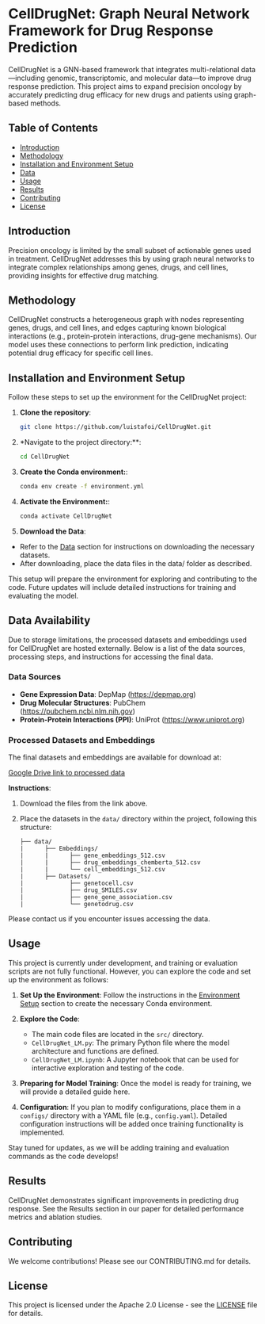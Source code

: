 # CellDrugNet: Graph Neural Network Framework for Drug Response Prediction

CellDrugNet is a GNN-based framework that integrates multi-relational data—including genomic, transcriptomic, and molecular data—to improve drug response prediction. This project aims to expand precision oncology by accurately predicting drug efficacy for new drugs and patients using graph-based methods.

## Table of Contents
- [Introduction](#introduction)
- [Methodology](#methodology)
- [Installation and Environment Setup](#installation-and-environment-setup)
- [Data](#data-availability)
- [Usage](#usage)
- [Results](#results)
- [Contributing](#contributing)
- [License](#license)

## Introduction
Precision oncology is limited by the small subset of actionable genes used in treatment. CellDrugNet addresses this by using graph neural networks to integrate complex relationships among genes, drugs, and cell lines, providing insights for effective drug matching.

## Methodology
CellDrugNet constructs a heterogeneous graph with nodes representing genes, drugs, and cell lines, and edges capturing known biological interactions (e.g., protein-protein interactions, drug-gene mechanisms). Our model uses these connections to perform link prediction, indicating potential drug efficacy for specific cell lines.

## Installation and Environment Setup

Follow these steps to set up the environment for the CellDrugNet project:

1. **Clone the repository**:
   
   ```bash
   git clone https://github.com/luistafoi/CellDrugNet.git
   ```
2. *Navigate to the project directory:**:
   
   ```bash
   cd CellDrugNet
   ```

3. **Create the Conda environment:**:
   
   ```bash
   conda env create -f environment.yml
   ```

4. **Activate the Environment:**:
   
   ```bash
   conda activate CellDrugNet
   ```
5. **Download the Data**:

- Refer to the [Data](#data-availability) section for instructions on downloading the necessary datasets.
- After downloading, place the data files in the data/ folder as described.

This setup will prepare the environment for exploring and contributing to the code. Future updates will include detailed instructions for training and evaluating the model.


## Data Availability

Due to storage limitations, the processed datasets and embeddings used for CellDrugNet are hosted externally. Below is a list of the data sources, processing steps, and instructions for accessing the final data.

### Data Sources
- **Gene Expression Data**: DepMap (https://depmap.org)
- **Drug Molecular Structures**: PubChem (https://pubchem.ncbi.nlm.nih.gov)
- **Protein-Protein Interactions (PPI)**: UniProt (https://www.uniprot.org)

### Processed Datasets and Embeddings
The final datasets and embeddings are available for download at:

[Google Drive link to processed data]([https://drive.google.com/drive/folders/156-HcL9vjeLbM8ZMqwmg0mGyAeo_qynl?usp=sharing])

**Instructions**:
1. Download the files from the link above.
2. Place the datasets in the `data/` directory within the project, following this structure:

    ```
    ├── data/
    |      ├── Embeddings/
    |      |      ├── gene_embeddings_512.csv
    |      |      ├── drug_embeddings_chemberta_512.csv
    |      |      └── cell_embeddings_512.csv
    |      ├── Datasets/
    |             ├── genetocell.csv
    |             ├── drug_SMILES.csv
    |             ├── gene_gene_association.csv
    |             └── genetodrug.csv
    ```

Please contact us if you encounter issues accessing the data.

## Usage

This project is currently under development, and training or evaluation scripts are not fully functional. However, you can explore the code and set up the environment as follows:

1. **Set Up the Environment**:
   Follow the instructions in the [Environment Setup](#installation-and-environment-setup) section to create the necessary Conda environment.

2. **Explore the Code**:
   - The main code files are located in the `src/` directory. 
   - `CellDrugNet_LM.py`: The primary Python file where the model architecture and functions are defined.
   - `CellDrugNet_LM.ipynb`: A Jupyter notebook that can be used for interactive exploration and testing of the code.

3. **Preparing for Model Training**:
   Once the model is ready for training, we will provide a detailed guide here. 

4. **Configuration**:
   If you plan to modify configurations, place them in a `configs/` directory with a YAML file (e.g., `config.yaml`). Detailed configuration instructions will be added once training functionality is implemented.

Stay tuned for updates, as we will be adding training and evaluation commands as the code develops!

## Results

CellDrugNet demonstrates significant improvements in predicting drug response. See the Results section in our paper for detailed performance metrics and ablation studies.

## Contributing

We welcome contributions! Please see our CONTRIBUTING.md for details.

## License

This project is licensed under the Apache 2.0 License - see the [LICENSE](LICENSE) file for details.
